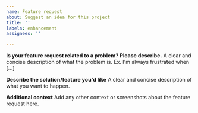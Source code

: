 ```yaml
---
name: Feature request
about: Suggest an idea for this project
title: ''
labels: enhancement
assignees: ''

---
```


**Is your feature request related to a problem? Please describe.**
A clear and concise description of what the problem is. Ex. I'm always frustrated when [...]

**Describe the solution/feature you'd like**
A clear and concise description of what you want to happen.

**Additional context**
Add any other context or screenshots about the feature request here.
